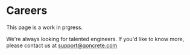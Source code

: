 # Careers

This page is a work in prgress.

We're always looking for talented engineers. If you'd like to know more, please contact us at support@qoncrete.com